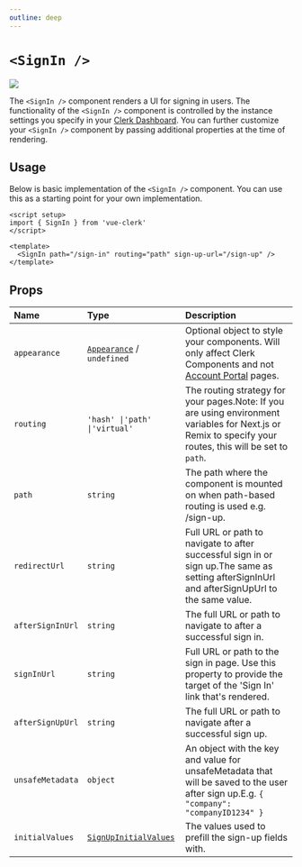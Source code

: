 ```yaml
---
outline: deep
---
```


# `<SignIn />`

<img src="https://clerk.com/_next/image?url=%2Fdocs%2Fimages%2Fui-components%2Fcomponent-sign_in.svg&w=1080&q=75" />

The `<SignIn />` component renders a UI for signing in users. The functionality of the `<SignIn />` component is controlled by the instance settings you specify in your [Clerk Dashboard](https://dashboard.clerk.com). You can further customize your `<SignIn />` component by passing additional properties at the time of rendering.

## Usage

Below is basic implementation of the `<SignIn />` component. You can use this as a starting point for your own implementation.

```vue
<script setup>
import { SignIn } from 'vue-clerk'
</script>

<template>
  <SignIn path="/sign-in" routing="path" sign-up-url="/sign-up" />
</template>
```

## Props

|Name|Type|Description|
|:----|:----|:----|
|`appearance`|[`Appearance`](https://clerk.com/docs/components/customization/overview) / `undefined`|Optional object to style your components. Will only affect Clerk Components and not [Account Portal](https://clerk.com/docs/account-portal/overview) pages.|
|`routing`|`'hash' \|'path' \|'virtual'`|The routing strategy for your pages.Note: If you are using environment variables for Next.js or Remix to specify your routes, this will be set to `path`.|
|`path`|`string`|The path where the component is mounted on when path-based routing is used e.g. /sign-up.|
|`redirectUrl`|`string`|Full URL or path to navigate to after successful sign in or sign up.The same as setting afterSignInUrl and afterSignUpUrl to the same value.|
|`afterSignInUrl`|`string`|The full URL or path to navigate to after a successful sign in.|
|`signInUrl`|`string`|Full URL or path to the sign in page. Use this property to provide the target of the 'Sign In' link that's rendered.|
|`afterSignUpUrl`|`string`|The full URL or path to navigate after a successful sign up.|
|`unsafeMetadata`|`object`|An object with the key and value for unsafeMetadata that will be saved to the user after sign up.E.g. `{ "company": "companyID1234" }`|
|`initialValues`|[`SignUpInitialValues`](https://clerk.com/docs/references/javascript/types/sign-up-initial-values)|The values used to prefill the sign-up fields with.|
